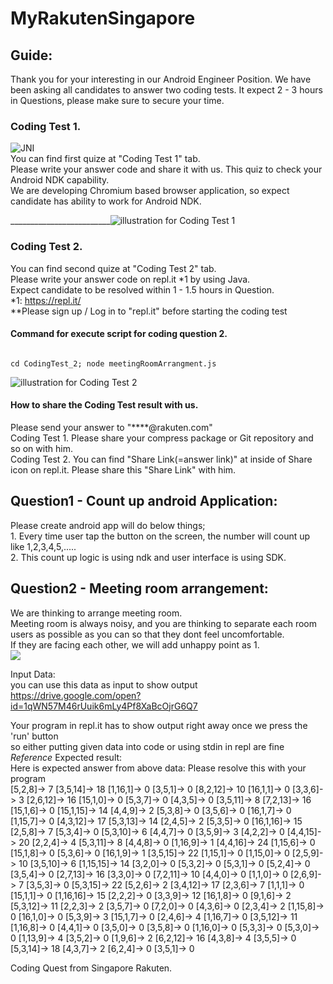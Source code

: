 # MyRakutenSingapore

	
## Guide:

Thank you for your interesting in our Android Engineer Position.
	We have been asking all candidates to answer two coding tests. It expect 2 - 3 hours in Questions, please make sure to secure your time.
	
### Coding Test 1.
![JNI](./images/JNI.png)  
You can find first quize at "Coding Test 1" tab.   
Please write your answer code and share it with us. This quiz to check your Android NDK capability.   
We are developing Chromium based browser application, so expect candidate has ability to work for Android NDK.  

_________________________![illustration for Coding Test 1](./images/coding_question_1.gif)  

	
### Coding Test 2.  
You can find second quize at "Coding Test 2" tab.   
Please write your answer code on repl.it *1 by using Java.   
Expect candidate to be resolved within 1 - 1.5 hours in Question.  
*1: <https://repl.it/>   
**Please sign up / Log in to "repl.it" before starting the coding test  

#### Command for execute script for coding question 2. 
<code>
cd CodingTest_2; node meetingRoomArrangment.js
</code>

![illustration for Coding Test 2](./images/coding_question_2.gif)
	
#### How to share the Coding Test result with us.
Please send your answer to "****@rakuten.com"  
Coding Test 1. Please share your compress package or Git repository and so on with him.  
Coding Test 2. You can find "Share Link(=answer link)" at inside of Share icon on repl.it. Please share this "Share Link" with him.  

	
## Question1 - Count up android Application:
Please create android app will do below things;  
	1. Every time user tap the button on the screen, the number will count up like 1,2,3,4,5,.....  
	2. This count up logic is using ndk and user interface is using SDK.  

## Question2 - Meeting room arrangement:

We are thinking to arrange meeting room.  
Meeting room is always noisy, and you are thinking to separate each room users as possible as you can so that they dont feel uncomfortable.  							
If they are facing each other, we will add unhappy point as 1.  	
![](./images/input_output.png)		
								
Input Data:							
you can use this data as input to show output  
<https://drive.google.com/open?id=1qWN57M46rUuik6mLy4Pf8XaBcOjrG6Q7>				
								
Your program in repl.it has to show output right away once we press the 'run' button						
so either putting given data into code or using stdin in repl are fine								
	*Reference* Expected result:							
		Here is expected answer from above data: Please resolve this with your program						
		[5,2,8]-> 7 [3,5,14]-> 18 [1,16,1]-> 0 [3,5,1]-> 0 [8,2,12]-> 10 [16,1,1]-> 0 [3,3,6]-> 3 [2,6,12]-> 16 [15,1,0]-> 0 [5,3,7]-> 0 [4,3,5]-> 0 [3,5,11]-> 8 [7,2,13]-> 16 [15,1,6]-> 0 [15,1,15]-> 14 [4,4,9]-> 2 [5,3,8]-> 0 [3,5,6]-> 0 [16,1,7]-> 0 [1,15,7]-> 0 [4,3,12]-> 17 [5,3,13]-> 14 [2,4,5]-> 2 [5,3,5]-> 0 [16,1,16]-> 15 [2,5,8]-> 7 [5,3,4]-> 0 [5,3,10]-> 6 [4,4,7]-> 0 [3,5,9]-> 3 [4,2,2]-> 0 [4,4,15]-> 20 [2,2,4]-> 4 [5,3,11]-> 8 [4,4,8]-> 0 [1,16,9]-> 1 [4,4,16]-> 24 [1,15,6]-> 0 [15,1,8]-> 0 [5,3,6]-> 0 [16,1,9]-> 1 [3,5,15]-> 22 [1,15,1]-> 0 [1,15,0]-> 0 [2,5,9]-> 10 [3,5,10]-> 6 [1,15,15]-> 14 [3,2,0]-> 0 [5,3,2]-> 0 [5,3,1]-> 0 [5,2,4]-> 0 [3,5,4]-> 0 [2,7,13]-> 16 [3,3,0]-> 0 [7,2,11]-> 10 [4,4,0]-> 0 [1,1,0]-> 0 [2,6,9]-> 7 [3,5,3]-> 0 [5,3,15]-> 22 [5,2,6]-> 2 [3,4,12]-> 17 [2,3,6]-> 7 [1,1,1]-> 0 [15,1,1]-> 0 [1,16,16]-> 15 [2,2,2]-> 0 [3,3,9]-> 12 [16,1,8]-> 0 [9,1,6]-> 2 [5,3,12]-> 11 [2,2,3]-> 2 [3,5,7]-> 0 [7,2,0]-> 0 [4,3,6]-> 0 [2,3,4]-> 2 [1,15,8]-> 0 [16,1,0]-> 0 [5,3,9]-> 3 [15,1,7]-> 0 [2,4,6]-> 4 [1,16,7]-> 0 [3,5,12]-> 11 [1,16,8]-> 0 [4,4,1]-> 0 [3,5,0]-> 0 [3,5,8]-> 0 [1,16,0]-> 0 [5,3,3]-> 0 [5,3,0]-> 0 [1,13,9]-> 4 [3,5,2]-> 0 [1,9,6]-> 2 [6,2,12]-> 16 [4,3,8]-> 4 [3,5,5]-> 0 [5,3,14]-> 18 [4,3,7]-> 2 [6,2,4]-> 0 [3,5,1]-> 0

Coding Quest from Singapore Rakuten.
